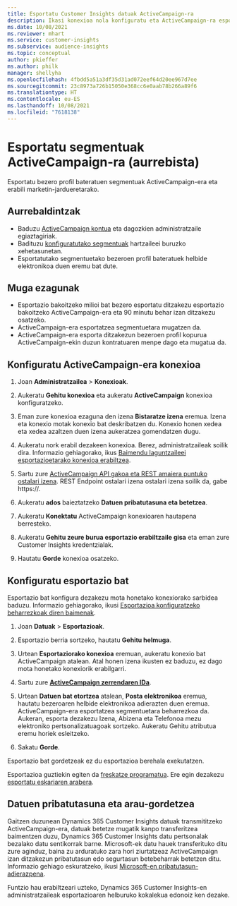 ```yaml
---
title: Esportatu Customer Insights datuak ActiveCampaign-ra
description: Ikasi konexioa nola konfiguratu eta ActiveCampaign-ra esportatu.
ms.date: 10/08/2021
ms.reviewer: mhart
ms.service: customer-insights
ms.subservice: audience-insights
ms.topic: conceptual
author: pkieffer
ms.author: philk
manager: shellyha
ms.openlocfilehash: 4fbdd5a51a3df35d31ad072eef64d20ee967d7ee
ms.sourcegitcommit: 23c8973a726b15050e368cc6e0aab78b266a89f6
ms.translationtype: HT
ms.contentlocale: eu-ES
ms.lasthandoff: 10/08/2021
ms.locfileid: "7618138"
---
```

# <a name="export-segments-to-activecampaign-preview"></a>Esportatu segmentuak ActiveCampaign-ra (aurrebista)

Esportatu bezero profil bateratuen segmentuak ActiveCampaign-era eta erabili marketin-jardueretarako.

## <a name="prerequisites"></a>Aurrebaldintzak

-   Baduzu [ActiveCampaign kontua](https://www.activecampaign.com/) eta dagozkien administratzaile egiaztagiriak.
-   Badituzu [konfiguratutako segmentuak](segments.md) hartzaileei buruzko xehetasunetan.
-   Esportatutako segmentuetako bezeroen profil bateratuek helbide elektronikoa duen eremu bat dute.

## <a name="known-limitations"></a>Muga ezagunak

- Esportazio bakoitzeko milioi bat bezero esportatu ditzakezu esportazio bakoitzeko ActiveCampaign-era eta 90 minutu behar izan ditzakezu osatzeko.
- ActiveCampaign-era esportatzea segmentuetara mugatzen da.
- ActiveCampaign-era esporta ditzakezun bezeroen profil kopurua ActiveCampaign-ekin duzun kontratuaren menpe dago eta mugatua da.

## <a name="set-up-connection-to-activecampaign"></a>Konfiguratu ActiveCampaign-era konexioa

1. Joan **Administratzailea** > **Konexioak**.

1. Aukeratu **Gehitu konexioa** eta aukeratu **ActiveCampaign** konexioa konfiguratzeko.

1. Eman zure konexioa ezaguna den izena **Bistaratze izena** eremua. Izena eta konexio motak konexio bat deskribatzen du. Konexio honen xedea eta xedea azaltzen duen izena aukeratzea gomendatzen dugu.

1. Aukeratu nork erabil dezakeen konexioa. Berez, administratzaileak soilik dira. Informazio gehiagorako, ikus [Baimendu laguntzaileei esportazioetarako konexioa erabiltzea](connections.md#allow-contributors-to-use-a-connection-for-exports).

1. Sartu zure [ActiveCampaign API gakoa eta REST amaiera puntuko ostalari izena](https://help.activecampaign.com/hc/articles/207317590-Getting-started-with-the-API#how-to-obtain-your-activecampaign-api-url-and-key). REST Endpoint ostalari izena ostalari izena soilik da, gabe https://. 

1. Aukeratu **ados** baieztatzeko **Datuen pribatutasuna eta betetzea**.

1. Aukeratu **Konektatu** ActiveCampaign konexioaren hautapena berresteko.

1. Aukeratu **Gehitu zeure burua esportazio erabiltzaile gisa** eta eman zure Customer Insights kredentzialak.

1. Hautatu **Gorde** konexioa osatzeko.

## <a name="configure-an-export"></a>Konfiguratu esportazio bat

Esportazio bat konfigura dezakezu mota honetako konexiorako sarbidea baduzu. Informazio gehiagorako, ikusi [Esportazioa konfiguratzeko beharrezkoak diren baimenak](export-destinations.md#set-up-a-new-export).

1. Joan **Datuak** > **Esportazioak**.

1. Esportazio berria sortzeko, hautatu **Gehitu helmuga**.

1. Urtean **Esportaziorako konexioa** eremuan, aukeratu konexio bat ActiveCampaign atalean. Atal honen izena ikusten ez baduzu, ez dago mota honetako konexiorik erabilgarri.

1. Sartu zure [**ActiveCampaign zerrendaren IDa**](https://help.activecampaign.com/hc/articles/360000030559-How-to-create-a-list-in-ActiveCampaign).    

1. Urtean **Datuen bat etortzea** atalean, **Posta elektronikoa** eremua, hautatu bezeroaren helbide elektronikoa adierazten duen eremua. ActiveCampaign-era esportatzea segmentuetara beharrezkoa da. Aukeran, esporta dezakezu Izena, Abizena eta Telefonoa mezu elektroniko pertsonalizatuagoak sortzeko. Aukeratu Gehitu atributua eremu horiek esleitzeko.

1. Sakatu **Gorde**.

Esportazio bat gordetzeak ez du esportazioa berehala exekutatzen.

Esportazioa guztiekin egiten da [freskatze programatua](system.md#schedule-tab). Ere egin dezakezu [esportatu eskariaren arabera](export-destinations.md#run-exports-on-demand). 


## <a name="data-privacy-and-compliance"></a>Datuen pribatutasuna eta arau-gordetzea

Gaitzen duzunean Dynamics 365 Customer Insights datuak transmititzeko ActiveCampaign-era, datuak betetze mugatik kanpo transferitzea baimentzen duzu, Dynamics 365 Customer Insights datu pertsonalak bezalako datu sentikorrak barne. Microsoft-ek datu hauek transferituko ditu zure aginduz, baina zu arduratuko zara hori ziurtatzeaz ActiveCampaign izan ditzakezun pribatutasun edo segurtasun betebeharrak betetzen ditu. Informazio gehiago eskuratzeko, ikusi [Microsoft-en pribatutasun-adierazpena](https://go.microsoft.com/fwlink/?linkid=396732).

Funtzio hau erabiltzeari uzteko, Dynamics 365 Customer Insights-en administratzaileak esportazioaren helburuko kokalekua edonoiz ken dezake.
